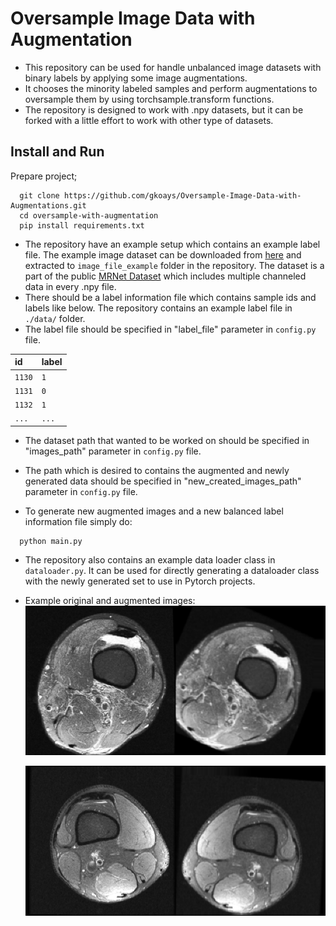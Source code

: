 
# Oversample Image Data with Augmentation

* This repository can be used for handle unbalanced image datasets with binary labels by applying some image augmentations.
* It chooses the minority labeled samples and perform augmentations to oversample them by using torchsample.transform functions.
* The repository is designed to work with .npy datasets, but it can be forked with a little effort to work with other type of datasets.
## Install and Run

Prepare project;

```
  git clone https://github.com/gkoays/Oversample-Image-Data-with-Augmentations.git
  cd oversample-with-augmentation
  pip install requirements.txt
```
* The repository have an example setup which contains an example label file. The example image dataset can be downloaded from [here](https://drive.google.com/drive/folders/1WS4clKiOp98mNKZgJyLAViVRSQ0B3bsq?usp=sharing) and extracted to `image_file_example` folder in the repository. The dataset is a part of the public [MRNet Dataset](https://stanfordmlgroup.github.io/competitions/mrnet/) which includes multiple channeled data in every .npy file. 
* There should be a label information file which contains sample ids and labels like below. The repository contains an example label file in `./data/` folder.
* The label file should be specified in "label_file" parameter in `config.py` file.

| id | label     | 
| :-------- | :------- |
| `1130` | `1` |
| `1131` | `0` |
| `1132` | `1` |
| `...` | `...` |

* The dataset path that wanted to be worked on should be specified in "images_path" parameter in `config.py` file.
* The path which is desired to contains the augmented and newly generated data should be specified in "new_created_images_path" parameter in `config.py` file.


* To generate new augmented images and a new balanced label information file simply do:
```
  python main.py
```

* The repository also contains an example data loader class in `dataloader.py`. It can be used for directly generating a dataloader class with the newly generated set to use in Pytorch projects.

* Example original and augmented images:
  ![My Image](data/aug1.png)

  ![My Image2](data/aug2.png)
